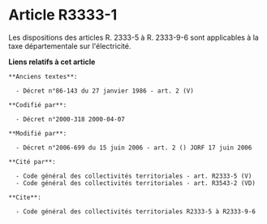 # Article R3333-1

Les dispositions des articles R. 2333-5 à R. 2333-9-6 sont applicables à la taxe départementale sur l'électricité.

**Liens relatifs à cet article**

	**Anciens textes**:

	  - Décret n°86-143 du 27 janvier 1986 - art. 2 (V)

	**Codifié par**:

	  - Décret n°2000-318 2000-04-07

	**Modifié par**:

	  - Décret n°2006-699 du 15 juin 2006 - art. 2 () JORF 17 juin 2006

	**Cité par**:

	  - Code général des collectivités territoriales - art. R2333-5 (V)
	  - Code général des collectivités territoriales - art. R3543-2 (VD)

	**Cite**:

	  - Code général des collectivités territoriales R2333-5 à R2333-9-6
